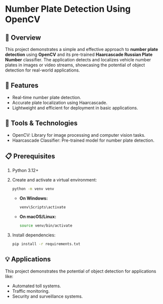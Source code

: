 # Number Plate Detection Using OpenCV
## 📖 Overview
This project demonstrates a simple and effective approach to **number plate detection** using **OpenCV** and its pre-trained **Haarcascade Russian Plate Number** classifier. The application detects and localizes vehicle number plates in images or video streams, showcasing the potential of object detection for real-world applications.


## 🚀 Features
- Real-time number plate detection.
- Accurate plate localization using Haarcascade.
- Lightweight and efficient for deployment in basic applications.


## 🔧 Tools & Technologies
- OpenCV: Library for image processing and computer vision tasks.
- Haarcascade Classifier: Pre-trained model for number plate detection.


## 📋 Prerequisites
1. Python 3.12+

2. Create and activate a virtual environment:
   ```bash
   python -m venv venv
   ```
   - **On Windows:**
     ```bash
     venv\Scripts\activate

   - **On macOS/Linux:**
     ```bash
     source venv/bin/activate
3. Install dependencies:
   ```bash
   pip install -r requirements.txt

## 💡 Applications
This project demonstrates the potential of object detection for applications like:

- Automated toll systems.
- Traffic monitoring.
- Security and surveillance systems.
